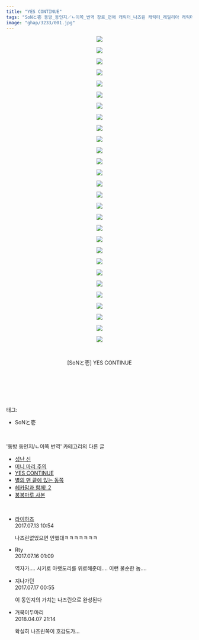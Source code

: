 ```yaml
---
title: "YES CONTINUE"
tags: "SoNと壱 동방_동인지／ㄴ이쪽_번역 장르_연애 캐릭터_나즈린 캐릭터_레밀리아 캐릭터_레이무 캐릭터_마리사 캐릭터_메이링 캐릭터_사쿠야"
image: "ghap/3233/001.jpg"
---
```

<div class="article">
<p style="text-align: center; clear: none; float: none;"><img src="{{ site.nasurl }}/ghap/3233/001.jpg"/></p>
<p style="text-align: center; clear: none; float: none;"><img src="{{ site.nasurl }}/ghap/3233/002.jpg"/></p>
<p style="text-align: center; clear: none; float: none;"><img src="{{ site.nasurl }}/ghap/3233/003.jpg"/></p>
<p style="text-align: center; clear: none; float: none;"><img src="{{ site.nasurl }}/ghap/3233/004.jpg"/></p>
<p style="text-align: center; clear: none; float: none;"><img src="{{ site.nasurl }}/ghap/3233/005.jpg"/></p>
<p style="text-align: center; clear: none; float: none;"><img src="{{ site.nasurl }}/ghap/3233/006.jpg"/></p>
<p style="text-align: center; clear: none; float: none;"><img src="{{ site.nasurl }}/ghap/3233/007.jpg"/></p>
<p style="text-align: center; clear: none; float: none;"><img src="{{ site.nasurl }}/ghap/3233/008.jpg"/></p>
<p style="text-align: center; clear: none; float: none;"><img src="{{ site.nasurl }}/ghap/3233/009.jpg"/></p>
<p style="text-align: center; clear: none; float: none;"><img src="{{ site.nasurl }}/ghap/3233/010.jpg"/></p>
<p style="text-align: center; clear: none; float: none;"><img src="{{ site.nasurl }}/ghap/3233/011.jpg"/></p>
<p style="text-align: center; clear: none; float: none;"><img src="{{ site.nasurl }}/ghap/3233/012.jpg"/></p>
<p style="text-align: center; clear: none; float: none;"><img src="{{ site.nasurl }}/ghap/3233/013.jpg"/></p>
<p style="text-align: center; clear: none; float: none;"><img src="{{ site.nasurl }}/ghap/3233/014.jpg"/></p>
<p style="text-align: center; clear: none; float: none;"><img src="{{ site.nasurl }}/ghap/3233/015.jpg"/></p>
<p style="text-align: center; clear: none; float: none;"><img src="{{ site.nasurl }}/ghap/3233/016.jpg"/></p>
<p style="text-align: center; clear: none; float: none;"><img src="{{ site.nasurl }}/ghap/3233/017.jpg"/></p>
<p style="text-align: center; clear: none; float: none;"><img src="{{ site.nasurl }}/ghap/3233/018.jpg"/></p>
<p style="text-align: center; clear: none; float: none;"><img src="{{ site.nasurl }}/ghap/3233/019.jpg"/></p>
<p style="text-align: center; clear: none; float: none;"><img src="{{ site.nasurl }}/ghap/3233/020.jpg"/></p>
<p style="text-align: center; clear: none; float: none;"><img src="{{ site.nasurl }}/ghap/3233/021.jpg"/></p>
<p style="text-align: center; clear: none; float: none;"><img src="{{ site.nasurl }}/ghap/3233/022.jpg"/></p>
<p style="text-align: center; clear: none; float: none;"><img src="{{ site.nasurl }}/ghap/3233/023.jpg"/></p>
<p style="text-align: center; clear: none; float: none;"><img src="{{ site.nasurl }}/ghap/3233/024.jpg"/></p>
<p style="text-align: center; clear: none; float: none;"><img src="{{ site.nasurl }}/ghap/3233/025.jpg"/></p>
<p style="text-align: center; clear: none; float: none;"><img src="{{ site.nasurl }}/ghap/3233/026.jpg"/></p>
<p style="text-align: center; clear: none; float: none;"><img src="{{ site.nasurl }}/ghap/3233/027.jpg"/></p>
<p style="text-align: center; clear: none; float: none;"><img src="{{ site.nasurl }}/ghap/3233/028.jpg"/></p>
<p style="text-align: center; clear: none; float: none;"><br/></p>
<p style="text-align: center; clear: none; float: none;">[SoNと壱] YES CONTINUE</p>
<p style="text-align: center; clear: none; float: none;"><br/></p>
<p><br/></p>
</div><br/>
<div class="tagTrail">
<p>태그: </p>
<ul>
<li>SoNと壱</li>
</ul>
</div><br/>
<div class="another">
<p>'동방 동인지/ㄴ이쪽 번역' 카테고리의 다른 글</p>
<ul>
<li><a href="/2017-05-22-ghap_3273">성난 신</a></li>
<li><a href="/2017-05-18-ghap_3258">미니 마리 주의</a></li>
<li><a href="/2017-05-13-ghap_3233">YES CONTINUE</a></li>
<li><a href="/2017-05-12-ghap_3232">별의 맨 끝에 있는 동쪽</a></li>
<li><a href="/2017-05-09-ghap_3221">헤카맘과 함께! 2</a></li>
<li><a href="/2017-05-08-ghap_3220">붕붕마루 사본</a></li>
</ul>
</div><br/>
<div class="cb_module cb_fluid">
<div class="cb_wrt cb_profile">
<div class="comment">
<ul>
<li class="cb_thumb_off" id="comment15035051">
<div class="cb_comment_area">
<div class="cb_info_area">
<div class="cb_section">
<span class="cb_nick_name"> <a href="http://`" onclick="return openLinkInNewWindow(this)">라이하즈</a></span>
</div>
<div class="cb_section">
<span class="cb_date">2017.07.13 10:54 </span>
</div>
</div>
<div class="cb_dsc_comment">
<p class="cb_dsc">
											나즈린없었으면 안했대ㅋㅋㅋㅋㅋㅋㅋ
										</p>
</div>
</div></li>
<li class="cb_thumb_off" id="comment15036753">
<div class="cb_comment_area">
<div class="cb_info_area">
<div class="cb_section">
<span class="cb_nick_name">Rty</span>
</div>
<div class="cb_section">
<span class="cb_date">2017.07.16 01:09 </span>
</div>
</div>
<div class="cb_dsc_comment">
<p class="cb_dsc">
											역자가.... 시키로 아랫도리를 위로해준데.... 이런 불순한 놈....
										</p>
</div>
</div></li>
<li class="cb_thumb_off" id="comment15037403">
<div class="cb_comment_area">
<div class="cb_info_area">
<div class="cb_section">
<span class="cb_nick_name">지나가던</span>
</div>
<div class="cb_section">
<span class="cb_date">2017.07.17 00:55 </span>
</div>
</div>
<div class="cb_dsc_comment">
<p class="cb_dsc">
											이 동인지의 가치는 나즈린으로 완성된다
										</p>
</div>
</div></li>
<li class="cb_thumb_off" id="comment15235068">
<div class="cb_comment_area">
<div class="cb_info_area">
<div class="cb_section">
<span class="cb_nick_name">거북이두마리</span>
</div>
<div class="cb_section">
<span class="cb_date">2018.04.07 21:14 </span>
</div>
</div>
<div class="cb_dsc_comment">
<p class="cb_dsc">
											확실히 나즈린쪽이 호감도가...
										</p>
</div>
</div></li>
</ul>
</div>
</div><!-- commentList close -->
</div><br/>
